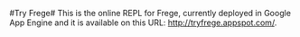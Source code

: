 #Try Frege#
This is the online REPL for Frege, currently deployed in Google App Engine and it is available on this URL:
http://tryfrege.appspot.com/.